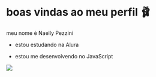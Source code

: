 # boas vindas ao meu perfil  🩰

meu nome é Naelly Pezzini

- estou estudando na Alura

- estou me desenvolvendo no JavaScript



![](https://media1.tenor.com/m/DcbNSBghVIMAAAAd/rapunzel-tangled.gif 
 )
